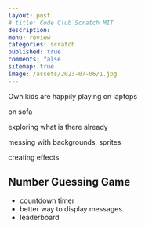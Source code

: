 ```yaml
---
layout: post
# title: Code Club Scratch MIT
description: 
menu: review
categories: scratch
published: true 
comments: false     
sitemap: true
image: /assets/2023-07-06/1.jpg
---
```


<!-- [![alt text](/assets/2023-07-06/1.jpg "email")](/assets/2023-07-06/1.jpg) -->

Own kids are happily playing on laptops

on sofa

exploring what is there already

messing with backgrounds, sprites

creating effects

## Number Guessing Game

- countdown timer
- better way to display messages
- leaderboard